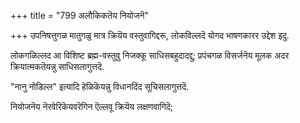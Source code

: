 +++
title = "799 अलौकिकतॆय नियोजनॆ"

+++
उपनिषत्तुगळ मातुगळु मात्र क्रियॆय वस्तुवागिद्दरू, लोकविल्लदॆ योगद भाषणकारर उद्देश इदु.

लोकगळिल्लद आ विशिष्ट ब्रह्म-वस्तुवु निजक्कू साधिसबहुदादद्दु; प्रपंचगळ विसर्जनॆय मूलक अदर क्रियात्मकतॆयन्नु साधिसलागुत्तदॆ.

"नानु नोडिल्ल" इत्यादि हेळिकॆयन्नु विधानदिंद सूचिसलागुत्तदॆ.

नियोजनॆय नॆरवेरिकॆयवरॆगिन ऎल्लवू क्रियॆय लक्षणवागिदॆ;

